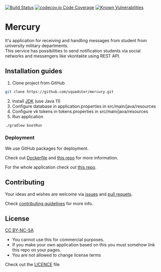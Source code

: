 [![Build Status](https://travis-ci.org/squadster/mercury.svg?branch=master)](https://travis-ci.org/squadster/mercury)
[![codecov.io Code Coverage](https://img.shields.io/codecov/c/github/squadster/mercury.svg)](https://codecov.io/github/squadster/mercury?branch=master)
[![Known Vulnerabilities](https://snyk.io/test/github/squadster/mercury/badge.svg)](https://snyk.io/test/github/squadster/mercury)
# Mercury
It's application for receiving and handling messages from student from university military departments.
<br>
This service has possibilities to send notification students via social networks and messengers like vkontakte using REST API.

## Installation guides
1) Clone project from GitHub
```bash
git clone https://github.com/squadster/mercury.git
```
2) Install [JDK](https://www.oracle.com/technetwork/java/javase/downloads/jdk11-downloads-5066655.html) (use Java 11)
3) Configure database in application.properties in src/main/java/resources
4) Configure vk tokens in tokens.properties in src/main/java/resources
5) Run application
```bash
./gradlew bootRun
```

### Deployment

We use GitHub packages for deployment.

Check out [Dockerfile](Dockerfile) and [this repo](https://github.com/squadster/squadster-deployment) for more information.

For the whole application check out [this repo](https://github.com/squadster/squadster-deployment).

## Contributing

Your ideas and wishes are welcome via [issues](https://github.com/squadster/mercury/issues) and [pull requets](https://github.com/squadster/mercury/pulls).

Check [contributing guidelines](CONTRIBUTING.md) for more info.

## License

[CC BY-NC-SA](https://creativecommons.org/licenses/by-nc-sa/4.0)

* You cannot use this for commercial purposes.
* If you make your own application based on this you must somehow link this repo on your pages.
* You are not allowed to change license terms

Check out the [LICENCE](LICENSE.md) file
